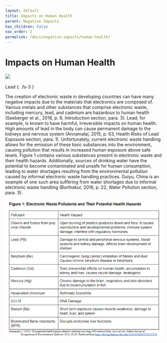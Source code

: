 ```yaml
---
layout: default
title: Impacts on Human Health
parent: Negative Impacts
has_children: False
nav_order: 2
permalink: /docs/negative-impacts/human-health/
---
```


# Impacts on Human Health

![](http://myscienceschool.org/uploads/Lead.serendipityThumb.jpg)

Lead
{: .fs-3 }

The creation of electronic waste in developing countries can have many negative impacts due to the materials that electronics are composed of. Various metals and other substances that comprise electronic waste, including mercury, lead, and cadmium are hazardous to human health (Seeberger et al., 2016, p. 8, Introduction section, para. 3). Lead, for example, is known to have harmful, irreversible impacts on human health. High amounts of lead in the body can cause permanent damage to the kidneys and nervous system (Annamalai, 2015, p. 63, Health Risks of Lead Exposure section, para. 1).  Unfortunately, current electronic waste handling allows for the emission of these toxic substances into the environment, causing pollution that results in increased human exposure above safe levels. Figure 1 contains various substances present in electronic waste and their health hazards. Additionally, sources of drinking water have the potential to become contaminated and unsafe for human consumption, leading to water shortages resulting from the environmental pollution caused by informal electronic waste handling practices. Guiyu, China is an example of one such area suffering from water shortages due to informal electronic waste handling (Borthakur, 2016, p. 22, Water Pollution section, para. 3). 

![](humanhealthtable.PNG)
